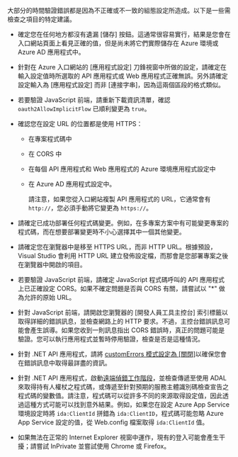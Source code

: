 大部分的時間驗證錯誤都是因為不正確或不一致的組態設定所造成。以下是一些需檢查之項目的特定建議。

* 確定您在任何地方都沒有遺漏 [儲存] 按鈕。這通常很容易實行，結果是您會在入口網站頁面上看見正確的值，但是尚未將它們實際儲存在 Azure 環境或 Azure AD 應用程式中。
* 針對在 Azure 入口網站的 [應用程式設定] 刀鋒視窗中所做的設定，請確定在輸入設定值時所選取的 API 應用程式或 Web 應用程式正確無誤。另外請確定設定輸入為 [應用程式設定] 而非 [連接字串]，因為這兩個區段的格式類似。
* 若要驗證 JavaScript 前端，請重新下載資訊清單，確認 `oauth2AllowImplicitFlow` 已順利變更為 `true`。
* 確認您在設定 URL 的位置都是使用 HTTPS：
  
  * 在專案程式碼中
  * 在 CORS 中
  * 在每個 API 應用程式和 Web 應用程式的 Azure 環境應用程式設定中
  * 在 Azure AD 應用程式設定中。
    
    請注意，如果您從入口網站複製 API 應用程式的 URL，它通常會有 `http://`，您必須手動將它變更為 `https://`。
* 請確定已成功部署任何程式碼變更。例如，在多專案方案中有可能變更專案的程式碼，而在想要部署變更時不小心選擇其中一個其他變更。
* 請確定您在瀏覽器中是移至 HTTPS URL，而非 HTTP URL。根據預設，Visual Studio 會利用 HTTP URL 建立發佈設定檔，而那會是您部署專案之後在瀏覽器中開啟的項目。
* 若要驗證 JavaScript 前端，請確定 JavaScript 程式碼呼叫的 API 應用程式上已正確設定 CORS。如果不確定問題是否與 CORS 有關，請嘗試以 "*" 做為允許的原始 URL。
* 針對 JavaScript 前端，請開啟您瀏覽器的 [開發人員工具主控台] 索引標籤以取得詳細的錯誤訊息，並檢查網路上的 HTTP 要求。不過，主控台錯誤訊息可能會產生誤導。如果您收到一則訊息指出 CORS 錯誤時，真正的問題可能是驗證。您可以執行應用程式並暫時停用驗證，檢查是否是這種情況。
* 針對 .NET API 應用程式，請將 [customErrors 模式設定為 [關閉]](../articles/app-service-web/web-sites-dotnet-troubleshoot-visual-studio.md#remoteview)以確保您會在錯誤訊息中取得最詳盡的資訊。
* 針對 .NET API 應用程式，啟動[遠端偵錯工作階段](../articles/app-service-web/web-sites-dotnet-troubleshoot-visual-studio.md#remotedebug)，並檢查傳遞至使用 ADAL 來取得持有人權杖之程式碼，或傳遞至針對預期的服務主體識別碼檢查宣告之程式碼的變數值。請注意，程式碼可以從許多不同的來源取得設定值，因此透過這種方式可能可以找到意外結果。例如，如果您在設定 Azure App Service 環境設定時將 `ida:ClientId` 拼錯為 `ida:ClientID`，程式碼可能忽略 Azure App Service 設定的值，從 Web.config 檔案取得 `ida:ClientId` 值。 
* 如果無法在正常的 Internet Explorer 視窗中運作，現有的登入可能會產生干擾；請嘗試 InPrivate 並嘗試使用 Chrome 或 Firefox。

<!---HONumber=AcomDC_0309_2016-->